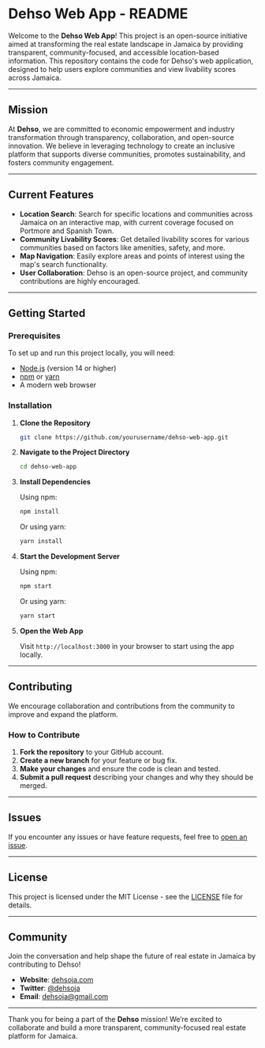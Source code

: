# Dehso Web App - README

Welcome to the **Dehso Web App**! This project is an open-source initiative aimed at transforming the real estate landscape in Jamaica by providing transparent, community-focused, and accessible location-based information. This repository contains the code for Dehso's web application, designed to help users explore communities and view livability scores across Jamaica.

---

## Mission

At **Dehso**, we are committed to economic empowerment and industry transformation through transparency, collaboration, and open-source innovation. We believe in leveraging technology to create an inclusive platform that supports diverse communities, promotes sustainability, and fosters community engagement.

---

## Current Features

- **Location Search**: Search for specific locations and communities across Jamaica on an interactive map, with current coverage focused on Portmore and Spanish Town.
- **Community Livability Scores**: Get detailed livability scores for various communities based on factors like amenities, safety, and more.
- **Map Navigation**: Easily explore areas and points of interest using the map's search functionality.
- **User Collaboration**: Dehso is an open-source project, and community contributions are highly encouraged.

---

## Getting Started

### Prerequisites

To set up and run this project locally, you will need:

- [Node.js](https://nodejs.org/) (version 14 or higher)
- [npm](https://www.npmjs.com/) or [yarn](https://yarnpkg.com/)
- A modern web browser

### Installation

1. **Clone the Repository**

   ```bash
   git clone https://github.com/yourusername/dehso-web-app.git
   ```

2. **Navigate to the Project Directory**

   ```bash
   cd dehso-web-app
   ```

3. **Install Dependencies**

   Using npm:

   ```bash
   npm install
   ```

   Or using yarn:

   ```bash
   yarn install
   ```

4. **Start the Development Server**

   Using npm:

   ```bash
   npm start
   ```

   Or using yarn:

   ```bash
   yarn start
   ```

5. **Open the Web App**

   Visit `http://localhost:3000` in your browser to start using the app locally.

---

## Contributing

We encourage collaboration and contributions from the community to improve and expand the platform.

### How to Contribute

1. **Fork the repository** to your GitHub account.
2. **Create a new branch** for your feature or bug fix.
3. **Make your changes** and ensure the code is clean and tested.
4. **Submit a pull request** describing your changes and why they should be merged.

---

## Issues

If you encounter any issues or have feature requests, feel free to [open an issue](https://github.com/yourusername/dehso-web-app/issues).

---

## License

This project is licensed under the MIT License - see the [LICENSE](LICENSE) file for details.

---

## Community

Join the conversation and help shape the future of real estate in Jamaica by contributing to Dehso!

- **Website**: [dehsoja.com](https://dehsoja.com)
- **Twitter**: [@dehsoja](https://twitter.com/dehsoja)
- **Email**: dehsoja@gmail.com

---

Thank you for being a part of the **Dehso** mission! We’re excited to collaborate and build a more transparent, community-focused real estate platform for Jamaica.
